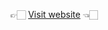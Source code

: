 👉🏻 <a href="https://web-dev-polytech.github.io/Chvanov-web-dev-2024-1/web-dev-2024-1">Visit website</a> 👈🏻
